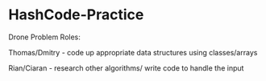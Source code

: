 # HashCode-Practice
Drone Problem
Roles:

Thomas/Dmitry - code up appropriate data structures using classes/arrays

Rian/Ciaran - research other algorithms/ write code to handle the input

